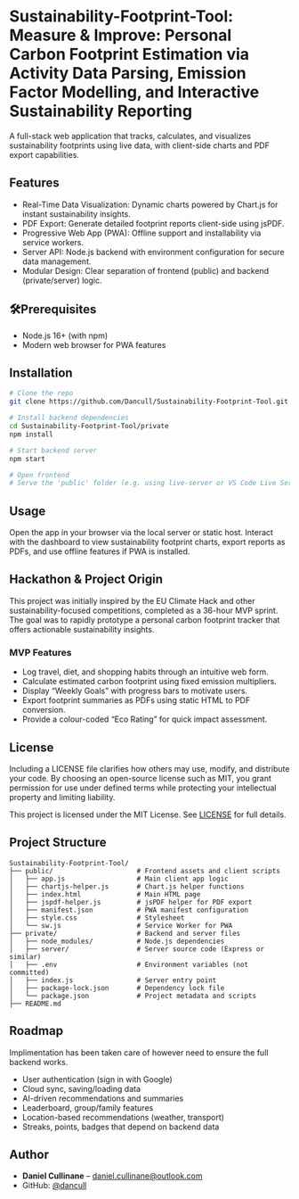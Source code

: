 # Sustainability-Footprint-Tool: Measure & Improve: Personal Carbon Footprint Estimation via Activity Data Parsing, Emission Factor Modelling, and Interactive Sustainability Reporting

A full-stack web application that tracks, calculates, and visualizes sustainability footprints using live data, with client-side charts and PDF export capabilities.

## Features

* Real-Time Data Visualization: Dynamic charts powered by Chart.js for instant sustainability insights.
* PDF Export: Generate detailed footprint reports client-side using jsPDF.
* Progressive Web App (PWA): Offline support and installability via service workers.
* Server API: Node.js backend with environment configuration for secure data management.
* Modular Design: Clear separation of frontend (public) and backend (private/server) logic.

## 🛠Prerequisites

* Node.js 16+ (with npm)
* Modern web browser for PWA features

## Installation

```bash
# Clone the repo
git clone https://github.com/Dancull/Sustainability-Footprint-Tool.git

# Install backend dependencies
cd Sustainability-Footprint-Tool/private
npm install

# Start backend server
npm start

# Open frontend
# Serve the 'public' folder (e.g. using live-server or VS Code Live Server)
```

## Usage

Open the app in your browser via the local server or static host. Interact with the dashboard to view sustainability footprint charts, export reports as PDFs, and use offline features if PWA is installed.

## Hackathon & Project Origin
This project was initially inspired by the EU Climate Hack and other sustainability-focused competitions, completed as a 36-hour MVP sprint. The goal was to rapidly prototype a personal carbon footprint tracker that offers actionable sustainability insights.

### MVP Features
* Log travel, diet, and shopping habits through an intuitive web form.
* Calculate estimated carbon footprint using fixed emission multipliers.
* Display “Weekly Goals” with progress bars to motivate users.
* Export footprint summaries as PDFs using static HTML to PDF conversion.
* Provide a colour-coded “Eco Rating” for quick impact assessment.

## License

Including a LICENSE file clarifies how others may use, modify, and distribute your code. By choosing an open-source license such as MIT, you grant permission for use under defined terms while protecting your intellectual property and limiting liability.

This project is licensed under the MIT License. See [LICENSE](LICENSE) for full details.

## Project Structure

```plaintext
Sustainability-Footprint-Tool/
├── public/                     # Frontend assets and client scripts
│   ├── app.js                  # Main client app logic
│   ├── chartjs-helper.js       # Chart.js helper functions
│   ├── index.html              # Main HTML page
│   ├── jspdf-helper.js         # jsPDF helper for PDF export
│   ├── manifest.json           # PWA manifest configuration
│   ├── style.css               # Stylesheet
│   └── sw.js                   # Service Worker for PWA
├── private/                    # Backend and server files
│   ├── node_modules/           # Node.js dependencies
│   ├── server/                 # Server source code (Express or similar)
│   ├── .env                    # Environment variables (not committed)
│   ├── index.js                # Server entry point
│   ├── package-lock.json       # Dependency lock file
│   └── package.json            # Project metadata and scripts
├── README.md                   
```

## Roadmap
Implimentation has been taken care of however need to ensure the full backend works. 

* User authentication (sign in with Google)
* Cloud sync, saving/loading data
* AI-driven recommendations and summaries
* Leaderboard, group/family features
* Location-based recommendations (weather, transport)
* Streaks, points, badges that depend on backend data

## Author

* **Daniel Cullinane** – [daniel.cullinane@outlook.com](mailto:daniel.cullinane@outlook.com)
* GitHub: [@dancull](https://github.com/dancull)

